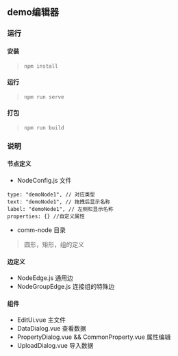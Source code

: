## demo编辑器
### 运行
#### 安装
> `npm install`
#### 运行
> `npm run serve`
#### 打包
> `npm run build`

### 说明
#### 节点定义
- NodeConfig.js 文件
```
type: "demoNode1", // 对应类型
text: "demoNode1", // 拖拽后显示名称
label: "demoNode1", // 左侧栏显示名称
properties: {} //自定义属性
```
- comm-node 目录
> 圆形，矩形，组的定义
#### 边定义
- NodeEdge.js  通用边
- NodeGroupEdge.js 连接组的特殊边
#### 组件
- EditUi.vue 主文件
- DataDialog.vue 查看数据
- PropertyDialog.vue && CommonProperty.vue 属性编辑
- UploadDialog.vue 导入数据